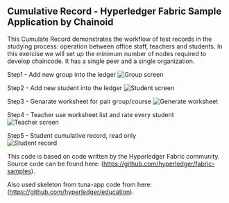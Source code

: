 ## Cumulative Record - Hyperledger Fabric Sample Application by Chainoid

This Cumulate Record demonstrates the workflow of test records in the studying process: operation between office staff, teachers and students.
In this exercise we will set up the minimum number of nodes required to develop chaincode. It has a single peer and a single organization.

Step1 - Add new group into the ledger
![Group screen](../master/images/GroupScreen.png)

Step2 - Add new student into the ledger
![Student screen](../master/images/StudentList.png)

Step3 - Genarate worksheet for pair group/course
![Generate worksheet](../master/images/GenerateWorksheet.png)

Step4 - Teacher use worksheet list and rate every student 
![Teacher screen](../master/images/TeacherPage.png)

Step5 - Student cumulative record, read only  
![Student record](../master/images/StudentCR.png)


This code is based on code written by the Hyperledger Fabric community. Source code can be found here: (https://github.com/hyperledger/fabric-samples).

Also used skeleton from tuna-app code from here: (https://github.com/hyperledger/education).
